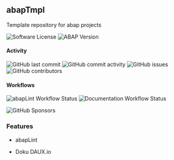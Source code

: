<div id="top"></div>

## abapTmpl
Template repository for abap projects

![Software License](https://img.shields.io/badge/license-MIT-brightgreen.svg?style=flat-square)
![ABAP Version](https://img.shields.io/badge/ABAP%20-7.50-brightgreen)


#### Activity
![GitHub last commit](https://img.shields.io/github/last-commit/abapTools/abapTmpl)
![GitHub commit activity](https://img.shields.io/github/commit-activity/m/abapTools/abapTmpl)
![GitHub issues](https://img.shields.io/github/issues/abapTools/abapTmpl)
![GitHub contributors](https://img.shields.io/github/contributors/abapTools/abapTmpl)


#### Workflows
![abapLint Workflow Status](https://img.shields.io/github/workflow/status/abapTools/abapTmpl/abaplint?label=abaplint)
![Documentation Workflow Status](https://img.shields.io/github/workflow/status/abapTools/abapTmpl/Documentation?label=Documentation)

![GitHub Sponsors](https://img.shields.io/github/sponsors/abapTools)

### Features

- abapLint

- Doku DAUX.io
